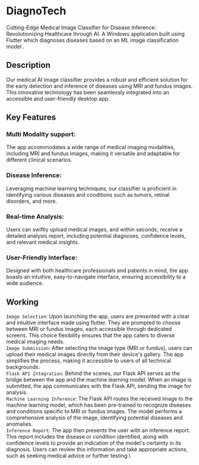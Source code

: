 # DiagnoTech

Cutting-Edge Medical Image Classifier for Disease Inference: Revolutionizing Healthcare through AI.
A Windows application built using Flutter which diagnoses diseases based on an ML image classification model .

## Description

Our medical AI image classifier provides a robust and efficient solution for the early detection and inference of diseases using MRI and fundus images. This innovative technology has been seamlessly integrated into an accessible and user-friendly desktop app.

## Key Features


  ### Multi Modality support:
  The app accommodates a wide range of medical imaging modalities, including MRI and fundus images, making it versatile and adaptable for different clinical scenarios.
  ### Disease Inference:
Leveraging machine learning techniques, our classifier is proficient in identifying various diseases and conditions such as tumors, retinal disorders, and more.
  ### Real-time Analysis:
  Users can swiftly upload medical images, and within seconds, receive a detailed analysis report, including potential diagnoses, confidence levels, and relevant medical insights.
  ### User-Friendly Interface:
Designed with both healthcare professionals and patients in mind, the app boasts an intuitive, easy-to-navigate interface, ensuring accessibility to a wide audience.
## Working

`Image Selection`: Upon launching the app, users are presented with a clear and intuitive interface made using flutter. They are prompted to choose between MRI or fundus images, each accessible through dedicated screens. This choice flexibility ensures that the app caters to diverse medical imaging needs.\
`Image Submission`: After selecting the image type (MRI or fundus), users can upload their medical images directly from their device's gallery. The app simplifies the process, making it accessible to users of all technical backgrounds.\
`Flask API Integration`: Behind the scenes, our Flask API serves as the bridge between the app and the machine learning model. When an image is submitted, the app communicates with the Flask API, sending the image for analysis.\
`Machine Learning Inference`: The Flask API routes the received image to the machine learning model, which has been pre-trained to recognize diseases and conditions specific to MRI or fundus images. The model performs a comprehensive analysis of the image, identifying potential diseases and anomalies.\
`Inference Report`: The app then presents the user with an inference report. This report includes the disease or condition identified, along with confidence levels to provide an indication of the model's certainty in its diagnosis. Users can review this information and take appropriate actions, such as seeking medical advice or further testing.\


